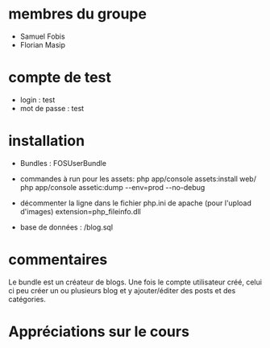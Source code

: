 # membres du groupe #
- Samuel Fobis
- Florian Masip

# compte de test #
- login : test
- mot de passe : test

# installation #

- Bundles : FOSUserBundle
- commandes à run pour les assets:
php app/console assets:install web/
php app/console assetic:dump --env=prod --no-debug

- décommenter la ligne dans le fichier php.ini de apache (pour l'upload d'images)
extension=php_fileinfo.dll

- base de données : /blog.sql

# commentaires #
Le bundle est un créateur de blogs. Une fois le compte utilisateur créé, celui ci peu créer un ou plusieurs blog 
et y ajouter/éditer des posts et des catégories.

# Appréciations sur le cours #
